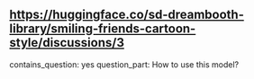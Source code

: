 ## https://huggingface.co/sd-dreambooth-library/smiling-friends-cartoon-style/discussions/3

contains_question: yes
question_part: How to use this model?